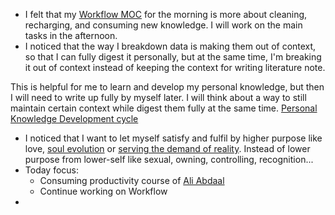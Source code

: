 - I felt that my [Workflow MOC](<Workflow MOC.md>) for the morning is more about cleaning, recharging, and consuming new knowledge. I will work on the main tasks in the afternoon.
- I noticed that the way I breakdown data is making them out of context, so that I can fully digest it personally, but at the same time, I'm breaking it out of context instead of keeping the context for writing literature note. 

This is helpful for me to learn and develop my personal knowledge, but then I will need to write up fully by myself later. I will think about a way to still maintain certain context while digest them fully at the same time. [Personal Knowledge Development cycle](<Personal Knowledge Development cycle.md>)
- I noticed that I want to let myself satisfy and fulfil by higher purpose like love, [soul evolution](<soul evolution.md>) or [serving the demand of reality](<serving the demand of reality.md>). Instead of lower purpose from lower-self like sexual, owning, controlling, recognition...
- Today focus:
    - Consuming productivity course of [Ali Abdaal](<Ali Abdaal.md>)
    - Continue working on Workflow
- 
